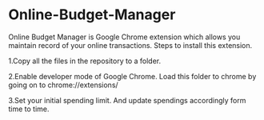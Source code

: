# Online-Budget-Manager
Online Budget Manager is Google Chrome extension which allows you maintain record of your online transactions.
Steps to install this extension.

1.Copy all the files in the repository to a folder.

2.Enable developer mode of Google Chrome. Load this folder to chrome by going on to chrome://extensions/

3.Set your initial spending limit. And update spendings accordingly form time to time.
